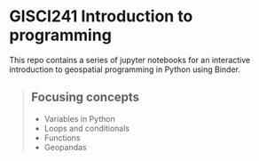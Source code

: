 # GISCI241 Introduction to programming

This repo contains a series of jupyter notebooks for an interactive introduction to geospatial programming in Python using Binder. 

> ## Focusing concepts
>
> - Variables in Python
> - Loops and conditionals
> - Functions
> - Geopandas 


